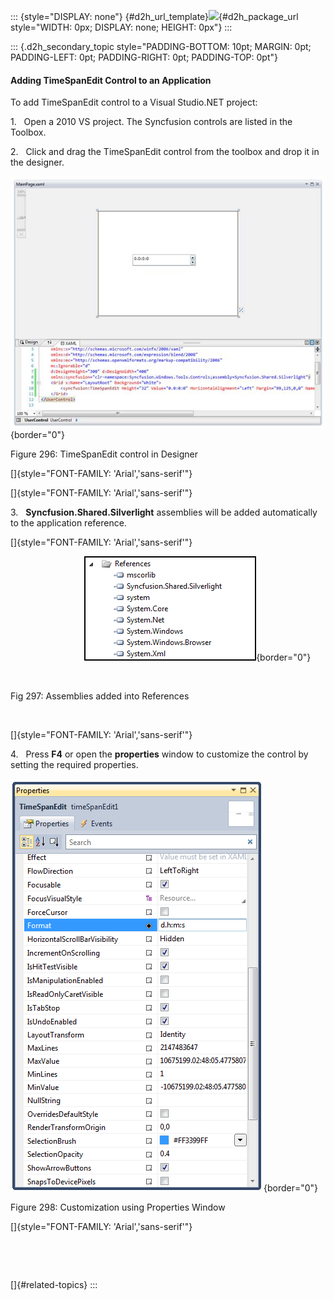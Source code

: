 ::: {style="DISPLAY: none"}
[](ms-xhelp:///?Id=d2h_url_template){#d2h_url_template}![](!package_url!){#d2h_package_url style="WIDTH: 0px; DISPLAY: none; HEIGHT: 0px"}
:::

::: {.d2h_secondary_topic style="PADDING-BOTTOM: 10pt; MARGIN: 0pt; PADDING-LEFT: 0pt; PADDING-RIGHT: 0pt; PADDING-TOP: 0pt"}
#### Adding TimeSpanEdit Control to an Application

To add TimeSpanEdit control to a Visual Studio.NET project:

1.   Open a 2010 VS project. The Syncfusion controls are listed in the Toolbox.

2.   Click and drag the TimeSpanEdit control from the toolbox and drop it in the designer.

![Description: C:\\Users\\riaj\\Desktop\\timespansilver2.png](../ImagesExt/image261_227.jpg){border="0"}

Figure 296: TimeSpanEdit control in Designer

[]{style="FONT-FAMILY: 'Arial','sans-serif'"} 

[]{style="FONT-FAMILY: 'Arial','sans-serif'"} 

3.   **Syncfusion.Shared.Silverlight** assemblies will be added automatically to the application reference.

[]{style="FONT-FAMILY: 'Arial','sans-serif'"} 

                              ![Description: C:\\Users\\riaj\\Desktop\\timespansilver3.png](../ImagesExt/image261_228.png){border="0"}

 

Fig 297: Assemblies added into References

 

[]{style="FONT-FAMILY: 'Arial','sans-serif'"} 

4.   Press **F4** or open the **properties** window to customize the control by setting the required properties.

![Description: C:\\Users\\riaj\\Desktop\\timespan4.png](../ImagesExt/image261_229.png){border="0"}

Figure 298: Customization using Properties Window

[]{style="FONT-FAMILY: 'Arial','sans-serif'"} 

 

 

[]{#related-topics}
:::
